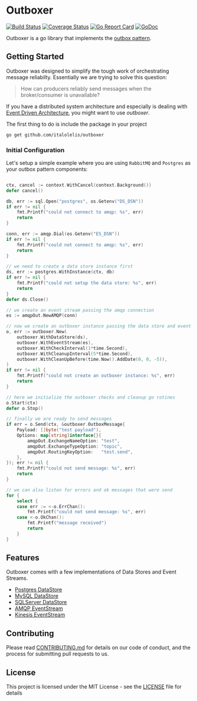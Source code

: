 # Outboxer

[![Build Status](https://github.com/italolelis/outboxer/workflows/Master/badge.svg)](https://github.com/italolelis/outboxer/actions)
[![Coverage Status](https://coveralls.io/repos/github/italolelis/outboxer/badge.svg?branch=master)](https://coveralls.io/github/italolelis/outboxer?branch=master)
[![Go Report Card](https://goreportcard.com/badge/github.com/italolelis/outboxer)](https://goreportcard.com/report/github.com/italolelis/outboxer)
[![GoDoc](https://godoc.org/github.com/italolelis/outboxer?status.svg)](https://godoc.org/github.com/italolelis/outboxer)

Outboxer is a go library that implements the [outbox pattern](http://www.kamilgrzybek.com/design/the-outbox-pattern/).

## Getting Started

Outboxer was designed to simplify the tough work of orchestrating message reliabilty. Essentially we are trying to solve this question:

> How can producers reliably send messages when the broker/consumer is unavailable?

If you have a distributed system architecture and especially is dealing 
with [Event Driven Architecture](https://martinfowler.com/articles/201701-event-driven.html), you might 
want to use *outboxer*.

The first thing to do is include the package in your project

```sh
go get github.com/italolelis/outboxer
```

### Initial Configuration
Let's setup a simple example where you are using `RabbitMQ` and `Postgres` as your outbox pattern components:

```go

ctx, cancel := context.WithCancel(context.Background())
defer cancel()

db, err := sql.Open("postgres", os.Getenv("DS_DSN"))
if err != nil {
    fmt.Printf("could not connect to amqp: %s", err)
    return
}

conn, err := amqp.Dial(os.Getenv("ES_DSN"))
if err != nil {
    fmt.Printf("could not connect to amqp: %s", err)
    return
}

// we need to create a data store instance first
ds, err := postgres.WithInstance(ctx, db)
if err != nil {
    fmt.Printf("could not setup the data store: %s", err)
    return
}
defer ds.Close()

// we create an event stream passing the amqp connection
es := amqpOut.NewAMQP(conn)

// now we create an outboxer instance passing the data store and event stream
o, err := outboxer.New(
    outboxer.WithDataStore(ds),
    outboxer.WithEventStream(es),
    outboxer.WithCheckInterval(1*time.Second),
    outboxer.WithCleanupInterval(5*time.Second),
    outboxer.WithCleanUpBefore(time.Now().AddDate(0, 0, -5)),
)
if err != nil {
    fmt.Printf("could not create an outboxer instance: %s", err)
    return
}

// here we initialize the outboxer checks and cleanup go rotines
o.Start(ctx)
defer o.Stop()

// finally we are ready to send messages
if err = o.Send(ctx, &outboxer.OutboxMessage{
    Payload: []byte("test payload"),
    Options: map[string]interface{}{
        amqpOut.ExchangeNameOption: "test",
        amqpOut.ExchangeTypeOption: "topic",
        amqpOut.RoutingKeyOption:   "test.send",
    },
}); err != nil {
    fmt.Printf("could not send message: %s", err)
    return
}

// we can also listen for errors and ok messages that were send
for {
    select {
    case err := <-o.ErrChan():
        fmt.Printf("could not send message: %s", err)
    case <-o.OkChan():
        fmt.Printf("message received")
        return
    }
}
```

## Features

Outboxer comes with a few implementations of Data Stores and Event Streams.

- [Postgres DataStore](postgres/)
- [MySQL DataStore](mysql/)
- [SQLServer DataStore](sqlserver/)
- [AMQP EventStream](amqp/)
- [Kinesis EventStream](kinesis/)

## Contributing

Please read [CONTRIBUTING.md](CONTRIBUTING.md) for details on our code of conduct, and the process for submitting pull requests to us.

## License

This project is licensed under the MIT License - see the [LICENSE](LICENSE) file for details
